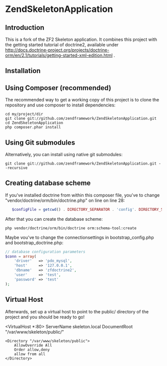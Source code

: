ZendSkeletonApplication
=======================

Introduction
------------
This is a fork of the ZF2 Skeleton application.
It combines this project with the getting started tutorial of doctrine2, available under http://docs.doctrine-project.org/projects/doctrine-orm/en/2.1/tutorials/getting-started-xml-edition.html .



Installation
------------

Using Composer (recommended)
----------------------------
The recommended way to get a working copy of this project is to clone the repository
and use composer to install dependencies:

    cd my/project/dir
    git clone git://github.com/zendframework/ZendSkeletonApplication.git
    cd ZendSkeletonApplication
    php composer.phar install

Using Git submodules
--------------------
Alternatively, you can install using native git submodules:

    git clone git://github.com/zendframework/ZendSkeletonApplication.git --recursive

Creating database scheme
------------------------
If you've installed doctrine from within this composer file, you've to change "vendor/doctrine/orm/bin/doctrine.php" on line on line 28:
```php
   $configFile = getcwd() . DIRECTORY_SEPARATOR . 'config'. DIRECTORY_SEPARATOR .'doctrine'. DIRECTORY_SEPARATOR .'cli-config.php';
```
After that you can create the database scheme:

    php vendor/doctrine/orm/bin/doctrine orm:schema-tool:create

Maybe vou've to change the connectionsettings in bootstrap_config.php and bootstrap_doctrine.php:
```php
// database configuration parameters
$conn = array(
    'driver'   => 'pdo_mysql',
    'host'     => '127.0.0.1',
    'dbname'   => 'zfdoctrine2',
    'user'     => 'test',
    'password' => 'test'
);
```

Virtual Host
------------
Afterwards, set up a virtual host to point to the public/ directory of the
project and you should be ready to go!

<VirtualHost *:80>
	ServerName skeleton.local
	DocumentRoot "/var/www/skeleton/public/"
	
	<Directory "/var/www/skeleton/public">
		AllowOverride All
		Order allow,deny
		allow from all
	</Directory>

</VirtualHost>
